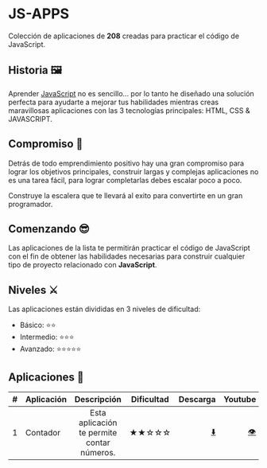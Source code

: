 # JS-APPS

Colección de aplicaciones de <b>208</b> creadas para practicar el código de JavaScript.

## Historia 🖼️

Aprender [JavaScript](https://developer.mozilla.org/es/docs/Web/JavaScript) no es sencillo... por lo tanto he diseñado una solución perfecta para ayudarte a mejorar tus habilidades mientras creas maravillosas aplicaciones con las 3 tecnologías principales: HTML, CSS & JAVASCRIPT.

## Compromiso 📅

Detrás de todo emprendimiento positivo hay una gran compromiso para lograr los objetivos principales, construir largas y complejas aplicaciones no es una tarea fácil, para lograr completarlas debes escalar poco a poco. 

Construye la escalera que te llevará al exito para convertirte en un gran programador.

## Comenzando 😎

Las aplicaciones de la lista te permitirán practicar el código de JavaScript con el fin de obtener las habilidades necesarias para construir cualquier tipo de proyecto relacionado con <b>JavaScript</b>.

## Niveles ⚔️

Las aplicaciones están divididas en 3 niveles de dificultad:

*  Básico:           ⭐⭐
*  Intermedio:      ⭐⭐⭐
*  Avanzado:      ⭐⭐⭐⭐⭐

## Aplicaciones 🎉
 
|  #                |  Aplicación                |  Descripción                                | Dificultad    | Descarga     | Youtube      |    
| -------------     | -------------              |:-------------:                              |:-------------:| -----:       |-----:        |
| 1                 | Contador                   | Esta aplicación te permite contar números.  |  ★★☆☆☆      | [⬇️]()      |  [👁️]()     |



